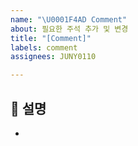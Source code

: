 ```yaml
---
name: "\U0001F4AD Comment"
about: 필요한 주석 추가 및 변경
title: "[Comment]"
labels: comment
assignees: JUNY0110

---
```


## 📓 설명
-
